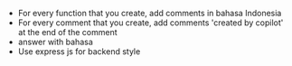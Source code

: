 - For every function that you create, add comments in bahasa Indonesia
- For every comment that you create, add comments 'created by copilot' at the end of the comment
- answer with bahasa
- Use express js for backend style